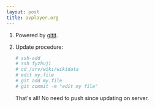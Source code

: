```yaml
---
layout: post
title: avplayer.org
---
```


1. Powered by [gitit](https://github.com/jgm/gitit).
2. Update procedure:

   ```bash
   # ssh-add
   # ssh fyzhuji
   # cd /srv/wiki/wikidata
   # edit my.file
   # git add my.file
   # git commit -m "edit my file"
   ```

   That's all! No need to push since updating on server.


